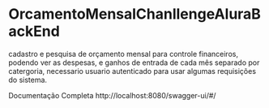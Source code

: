# OrcamentoMensalChanllengeAluraBackEnd
cadastro e pesquisa de orçamento mensal para controle financeiros, podendo ver as despesas, e ganhos de entrada de cada mês  separado por catergoria,
necessario usuario autenticado para usar algumas requisições do sistema.


Documentação Completa
http://localhost:8080/swagger-ui/#/
